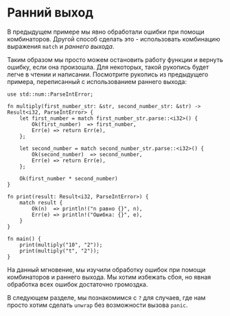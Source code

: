 # Ранний выход

В предыдущем примере мы явно обработали ошибки при помощи комбинаторов.
Другой способ сделать это - использовать комбинацию выражения 
`match` и *раннего выхода*.

Таким образом мы просто можем остановить работу функции и 
вернуть ошибку, если она произошла. Для некоторых, такой рукопись 
будет легче в чтении и написании. Посмотрите рукопись из предыдущего 
примера, переписанный с использованием раннего выхода:

```rust,editable
use std::num::ParseIntError;

fn multiply(first_number_str: &str, second_number_str: &str) -> Result<i32, ParseIntError> {
    let first_number = match first_number_str.parse::<i32>() {
        Ok(first_number)  => first_number,
        Err(e) => return Err(e),
    };

    let second_number = match second_number_str.parse::<i32>() {
        Ok(second_number)  => second_number,
        Err(e) => return Err(e),
    };

    Ok(first_number * second_number)
}

fn print(result: Result<i32, ParseIntError>) {
    match result {
        Ok(n)  => println!("n равно {}", n),
        Err(e) => println!("Ошибка: {}", e),
    }
}

fn main() {
    print(multiply("10", "2"));
    print(multiply("t", "2"));
}
```

На данный мгновение, мы изучили обработку ошибок при помощи 
комбинаторов и раннего выхода. Мы хотим избежать сбоя, но 
явная обработка всех ошибок достаточно громоздка.

В следующем разделе, мы познакомимся с `?` для 
случаев, где нам просто хотим сделать `unwrap` без 
возможности вызова `panic`.
